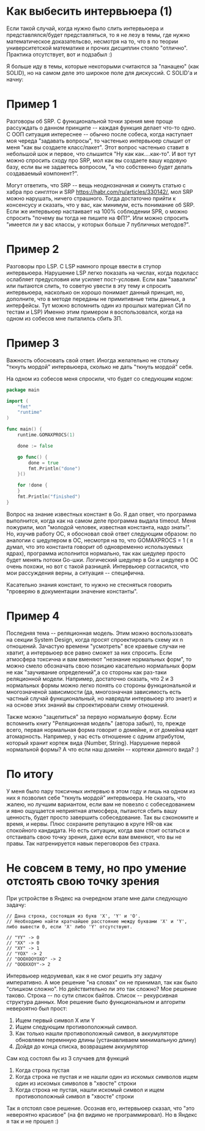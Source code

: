 # Как выбесить интервьюера (1)

Если такой случай, когда нужно было слить интервьюера и представлялся/будет представляться, то я не лезу в темы, где нужно математическое доказательсво, 
несмотря на то, что в по теории университетской математике и прочих дисциплин стояло "отлично". Практика отсутствует, вот и подзабыл :)

Я больше иду в темы, которые некоторыми считаются за "панацею" (как SOLID), но на самом деле это широкое поле для дискуссий. 
С SOLID'a и начну:

# Пример 1

Разговоры об SRP. С функциональной точки зрения мне проще рассуждать о данном принципе -- каждая функция делает что-то одно.
С ООП ситуация интереснее -- обычно после собеса, когда наступает моя череда "задавать вопросы", то частенько интервьюер слышит от меня "как вы создаете класс/пакет".
Этот вопрос частенько ставит в небольшой шок и первое, что слышится "Ну как как....как-то". И вот тут можно спросить сходу про SRP, мол как вы создаете вашу кодовую базу,
если вы не задаетесь вопросом, "а что собственно будет делать создаваемый компонент?".

Могут ответить, что SRP -- вещь неоднозначная и скинуть статью с хабра про синглтон и SRP https://habr.com/ru/articles/330142/, мол SRP можно нарушать, ничего страшного.
Тогда достаточно прийти к консенсусу и сказать, что у вас, как минимум, есть понимание об SRP.
Если же интервьюер настаивает на 100% соблюдении SPR, о можно спросить "почему вы тогда не пишите на ФП?". Или можно спросить "имеется ли у вас классы, у которых больше 7 публичных методов?".

# Пример 2

Разговоры про LSP.
C LSP намного проще ввести в ступор интервьюера. Нарушение LSP легко показать на числах, когда подкласс ослабляет предусловия или усиляет пост-условия. 
Если вам "завалили" или пытаются слить, то советую увести в эту тему и спросить интервьюера, насколько он хорошо понимает данный принцип, но, дополните, что в методе переданы не примитивные типы
данных, а интерфейсы. Тут можно вспомнить один из прошлых материал СИ по тестам и LSP)
Именно этим примером я воспользовался, когда на одном из собесов мне пыталилсь сбить ЗП.

# Пример 3

Важность обосновать свой ответ.
Иногда желательно не стольку "ткнуть мордой" интервьюера, сколько не дать "ткнуть мордой" себя. 

На одном из собесов меня спросили, что будет со следующим кодом:

```go
package main

import (
    "fmt"
    "runtime"
)

func main() {
    runtime.GOMAXPROCS(1)

    done := false

    go func() {
        done = true
        fmt.Println("done")
    }()

    for !done {
    }
    fmt.Println("finished")
}
```

Вопрос на знание известных констант в Go. Я дал ответ, что программа выполнится, когда как на самом деле программа выдала timeout. Меня пожурили, мол "молодой человек, известная константа, надо знать!".
Но, изучив работу ОС, я обосновал свой ответ следующим образом: по аналогии с шедулером в ОС, несмотря на то, что GOMAXPROCS =  1 ( я думал, что это константа говорит об одновременно используемых ядрах),
программа исполнится нормально, так как шедулер просто будет менять потоки Go-шки. Логический шедулер в Go и шедулер в ОС очень похожи, но вот с такой разницей.
Интервьюер согласился, что мои рассуждения верны, а ситуация -- специфична.

Касательно знания констант, то нужно не стесняться говорить "проверяю в документации значение константы".

# Пример 4

Последняя тема -- реляционная модель.
Этим можно воспольззовать на секции System Design, когда просят спроектировать схему их n отношений. Зачастую времени "усмотреть" все краевые случаи не хватит,
а интервьюер все равно сможет за них спросить. Если атмосфера токсична и вам вменяют "незнание нормальных форм", то можно смело обозначать свою позицию касательно нормальных форм не как 
"заучивание определений",а со стороны как раз-таки реляционной модели. Например, достаточно сказать, что 2 и 3 нормальных формы можно легко понять со стороны функциональной и многозначеной зависимости
(да, многозначная зависимость есть частный случай функциональный, но наврядли интервьюер это знает) и на основе этих знаний вы спроектировали схему отношений.

Также можно "зацепиться" за первую нормальную форму. Если вспомнить книгу "Реляционная модель" (автора забыл), то, прежде всего, первая нормальная форма говорит о домейне, и от домейна идет атомарность. 
Например, у нас есть отношение с одним атрибутом, который хранит кортеж вида {Number, String}. Нарушение первой нормальной формы? А что если наш домейн -- кортежи данного вида? :)


# По итогу

У меня было пару токсичных интервью в этом году и лишь на одном из них я позволил себе "ткнуть мордой" интервьюера. Не сказать, что жалею, но лучшим вариантом, если вам не повезло с собеседованием и 
явно ощущается неприятная атмосфера, пытаются сбить вашу ценность, будет просто завершить собеседование. Так вы сэкономите и время, и нервы. Плюс сохраните репутацию в круге HR-ов как спокойного кандидата.
Но есть ситуации, когда вам стоит остаться и отстаивать свою точку зрения, даже если вам вменяют, что вы не правы. Так натренируется навык переговоров без страха.

# Не совсем в тему, но про умение отстоять свою точку зрения

При устройстве в Яндекс на очередном этапе мне дали следующую задачу:

```
// Дана строка, состоящая из букв 'X', 'Y' и 'O'. 
// Необходимо найти кратчайшее расстояние между буквами 'X' и 'Y', либо вывести 0, если 'X' либо 'Y' отсутствуют.

// "YY" -> 0
// "XX" -> 0
// "XY" -> 1
// "YOX" -> 2
// "OOOXOOYOXO" -> 2
// "OOOXXOY"-> 2
```

 Интервьюер недоумевал, как я не смог решить эту задачу императивно. А мое решение "на словах" он не принимал, так как было "слишком сложно". Но действительно ли это так сложно?
Мое решение таково. Строка -- по сути список байтов. Список -- рекурсивная структура данных. Мое решение было функциональном и алгоритм невероятно был прост:
1) Ищем первый символ X или Y
2) Ищем следующим противоположный символ.
3) Как только нашли противоположный символ, в аккумуляторе обновляем перемнную длины (устанавливаем минимальную длину)
4) Дойдя до конца списка, возвращаем аккумулятор

Сам код состоял бы из 3 случаев для функций
1) Когда строка пустая
2) Когда строка не пустая и не нашли один из искомых символов ищем один из искомых символов в "хвосте" строки
3) Когда строка не пустая, нашли искомый символ и ищем противоположный символ в "хвосте" строки

Так я отстоял свое решение. Осознав его, интервьюер сказал, что "это невероятно красивое" (на фп видимо не программировал).  Но в Яндекс я так и не прошел :)
